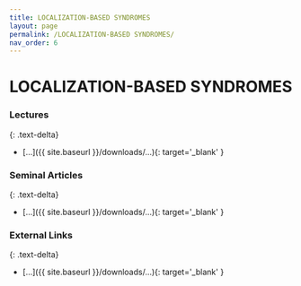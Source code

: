 ```yaml
---
title: LOCALIZATION-BASED SYNDROMES
layout: page
permalink: /LOCALIZATION-BASED SYNDROMES/
nav_order: 6
---
```


# LOCALIZATION-BASED SYNDROMES     

### Lectures
{: .text-delta}
* [...]({{ site.baseurl }}/downloads/...){: target='_blank' }

### Seminal Articles
{: .text-delta}
* [...]({{ site.baseurl }}/downloads/...){: target='_blank' }

### External Links
{: .text-delta}
* [...]({{ site.baseurl }}/downloads/...){: target='_blank' }

